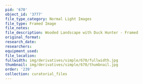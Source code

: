 ```yaml
---
pid: '670'
object_id: '3777'
file_type_category: Normal Light Images
file_type: Framed Image
file_notes:
file_description: Wooded Landscape with Duck Hunter - Framed
original_format:
research_date:
researchers:
equipment_used:
file_location:
fullwidth: img/derivatives/simple/670/fullwidth.jpg
thumbnail: img/derivatives/simple/670/thumbnail.jpg
order: '239'
collection: curatorial_files
---
```

